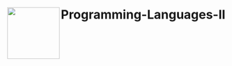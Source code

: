 # Programming-Languages-II   <img src="https://media.giphy.com/media/aN9GqoR7OD3nq/giphy.gif" align="left" width="120" height="120">
